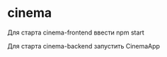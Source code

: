 # cinema

Для старта cinema-frontend ввести npm start

Для старта cinema-backend запустить CinemaApp
